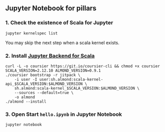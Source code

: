 ## Jupyter Notebook for pillars

### 1. Check the existence of Scala for Jupyter

```
jupyter kernelspec list
```
You may skip the next step when a scala kernel exists.

### 2. Install [Jupyter Backend for Scala](https://github.com/freechipsproject/chisel-bootcamp/blob/master/Install.md#jupyter-backend-for-scala)

```
curl -L -o coursier https://git.io/coursier-cli && chmod +x coursier
SCALA_VERSION=2.12.10 ALMOND_VERSION=0.9.1
./coursier bootstrap -r jitpack \
    -i user -I user:sh.almond:scala-kernel-api_$SCALA_VERSION:$ALMOND_VERSION \
    sh.almond:scala-kernel_$SCALA_VERSION:$ALMOND_VERSION \
    --sources --default=true \
    -o almond
./almond --install
```

### 3. Open Start ``hello.ipynb`` in Jupyter Notebook

```
jupyter notebook
```

